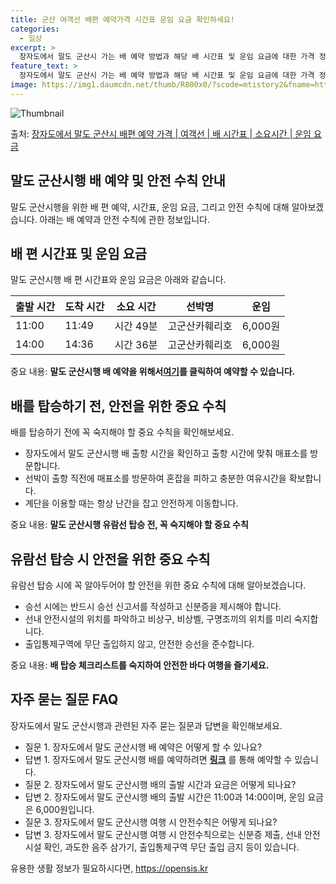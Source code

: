 ```yaml
---
title: 군산 여객선 배편 예약가격 시간표 운임 요금 확인하세요!
categories:
  - 일상
excerpt: >
  장자도에서 말도 군산시 가는 배 예약 방법과 해당 배 시간표 및 운임 요금에 대한 가격 정보를 안내 드리겠습니다. 안전하고 재밋는 말도 군산시행 여행을 위해 아래 정보 참고하시기 바랍니다. 말도 군산시행 배편 예약하기 👈 클릭장자도에서 말도 군산시행 배 시간표출발 시간도착 시간소요 시간선박명요금11:0011:490시간 49분고군산카훼리호6,000원14:0014:360시간 36분고군산카훼리호6,000원말도 군산시행 배편 예약하기 👈 클릭장자도에서 말도 군산시행 여객선 탑승 시 이용수칙장자도에서 말도 군산시행 배를 탑승하기 전 꼭 숙지해야 할 사항들이 있습니다. 중요 내용: 1) 장자도에서 말도 군산시행 배 출항 시간을 확인하고 출항 시간에 맞춰 매표소를 방문합니다. 2) 선박이 출항 직전에 매표소를 방문하..
feature_text: >
  장자도에서 말도 군산시 가는 배 예약 방법과 해당 배 시간표 및 운임 요금에 대한 가격 정보를 안내 드리겠습니다. 안전하고 재밋는 말도 군산시행 여행을 위해 아래 정보 참고하시기 바랍니다. 말도 군산시행 배편 예약하기 👈 클릭장자도에서 말도 군산시행 배 시간표출발 시간도착 시간소요 시간선박명요금11:0011:490시간 49분고군산카훼리호6,000원14:0014:360시간 36분고군산카훼리호6,000원말도 군산시행 배편 예약하기 👈 클릭장자도에서 말도 군산시행 여객선 탑승 시 이용수칙장자도에서 말도 군산시행 배를 탑승하기 전 꼭 숙지해야 할 사항들이 있습니다. 중요 내용: 1) 장자도에서 말도 군산시행 배 출항 시간을 확인하고 출항 시간에 맞춰 매표소를 방문합니다. 2) 선박이 출항 직전에 매표소를 방문하..
image: https://img1.daumcdn.net/thumb/R800x0/?scode=mtistory2&fname=https%3A%2F%2Fblog.kakaocdn.net%2Fdn%2FH4d2U%2FbtsHCtsNHy2%2Ff1VW6EaoyVCHNtv24zkEm1%2Fimg.webp
---
```


![Thumbnail](https://img1.daumcdn.net/thumb/R800x0/?scode=mtistory2&fname=https%3A%2F%2Fblog.kakaocdn.net%2Fdn%2FH4d2U%2FbtsHCtsNHy2%2Ff1VW6EaoyVCHNtv24zkEm1%2Fimg.webp)

<p>출처: <a href="https://opensis.kr/entry/%EC%9E%A5%EC%9E%90%EB%8F%84%EC%97%90%EC%84%9C-%EB%A7%90%EB%8F%84-%EA%B5%B0%EC%82%B0%EC%8B%9C-%EB%B0%B0%ED%8E%B8-%EC%98%88%EC%95%BD-%EA%B0%80%EA%B2%A9-%EC%97%AC%EA%B0%9D%EC%84%A0-%EB%B0%B0-%EC%8B%9C%EA%B0%84%ED%91%9C-%EC%86%8C%EC%9A%94%EC%8B%9C%EA%B0%84-%EC%9A%B4%EC%9E%84-%EC%9A%94%EA%B8%88" rel="dofollow">장자도에서 말도 군산시 배편 예약 가격 | 여객선 | 배 시간표 | 소요시간 | 운임 요금</a> </p>

## 말도 군산시행 배 예약 및 안전 수칙 안내



말도 군산시행을 위한 배 편 예약, 시간표, 운임 요금, 그리고 안전 수칙에 대해 알아보겠습니다. 아래는 배 예약과 안전 수칙에 관한
정보입니다.



## 배 편 시간표 및 운임 요금

말도 군산시행 배 편 시간표와 운임 요금은 아래와 같습니다.

출발 시간 | 도착 시간 | 소요 시간 | 선박명 | 운임  
---|---|---|---|---  
11:00 | 11:49 | 시간 49분 | 고군산카훼리호 | 6,000원  
14:00 | 14:36 | 시간 36분 | 고군산카훼리호 | 6,000원  
  


중요 내용: **말도 군산시행 배 예약을 위해서[여기](https://opensis.kr/entry/%EC%9E%A5%EC%9E%90%EB%8F%84%EC%97%90%EC%84%9C-%EB%A7%90%EB%8F%84-%EA%B5%B0%EC%82%B0%EC%8B%9C-%EB%B0%B0%ED%8E%B8-%EC%98%88%EC%95%BD-%EA%B0%80%EA%B2%A9-%EC%97%AC%EA%B0%9D%EC%84%A0-%EB%B0%B0-%EC%8B%9C%EA%B0%84%ED%91%9C-%EC%86%8C%EC%9A%94%EC%8B%9C%EA%B0%84-%EC%9A%B4%EC%9E%84-%EC%9A%94%EA%B8%88)를 클릭하여 예약할 수 있습니다.**



## 배를 탑승하기 전, 안전을 위한 중요 수칙

배를 탑승하기 전에 꼭 숙지해야 할 중요 수칙을 확인해보세요.

  * 장자도에서 말도 군산시행 배 출항 시간을 확인하고 출항 시간에 맞춰 매표소를 방문합니다.
  * 선박이 출항 직전에 매표소를 방문하여 혼잡을 피하고 충분한 여유시간을 확보합니다.
  * 계단을 이용할 때는 항상 난간을 잡고 안전하게 이동합니다.



중요 내용: **말도 군산시행 유람선 탑승 전, 꼭 숙지해야 할 중요 수칙**



## 유람선 탑승 시 안전을 위한 중요 수칙

유람선 탑승 시에 꼭 알아두어야 할 안전을 위한 중요 수칙에 대해 알아보겠습니다.

  * 승선 시에는 반드시 승선 신고서를 작성하고 신분증을 제시해야 합니다.
  * 선내 안전시설의 위치를 파악하고 비상구, 비상벨, 구명조끼의 위치를 미리 숙지합니다.
  * 출입통제구역에 무단 출입하지 않고, 안전한 승선을 준수합니다.



중요 내용: **배 탑승 체크리스트를 숙지하여 안전한 바다 여행을 즐기세요.**



## 자주 묻는 질문 FAQ

장자도에서 말도 군산시행과 관련된 자주 묻는 질문과 답변을 확인해보세요.

  * 질문 1. 장자도에서 말도 군산시행 배 예약은 어떻게 할 수 있나요?
  * 답변 1. 장자도에서 말도 군산시행 배를 예약하려면 **[링크](https://opensis.kr/entry/%EC%9E%A5%EC%9E%90%EB%8F%84%EC%97%90%EC%84%9C-%EB%A7%90%EB%8F%84-%EA%B5%B0%EC%82%B0%EC%8B%9C-%EB%B0%B0%ED%8E%B8-%EC%98%88%EC%95%BD-%EA%B0%80%EA%B2%A9-%EC%97%AC%EA%B0%9D%EC%84%A0-%EB%B0%B0-%EC%8B%9C%EA%B0%84%ED%91%9C-%EC%86%8C%EC%9A%94%EC%8B%9C%EA%B0%84-%EC%9A%B4%EC%9E%84-%EC%9A%94%EA%B8%88)** 를 통해 예약할 수 있습니다.
  * 질문 2. 장자도에서 말도 군산시행 배의 출발 시간과 요금은 어떻게 되나요?
  * 답변 2. 장자도에서 말도 군산시행 배의 출발 시간은 11:00과 14:00이며, 운임 요금은 6,000원입니다.
  * 질문 3. 장자도에서 말도 군산시행 여행 시 안전수칙은 어떻게 되나요?
  * 답변 3. 장자도에서 말도 군산시행 여행 시 안전수칙으로는 신분증 제출, 선내 안전시설 확인, 과도한 음주 삼가기, 출입통제구역 무단 출입 금지 등이 있습니다.



 

유용한 생활 정보가 필요하시다면, <a href="https://opensis.kr" rel="dofollow">https://opensis.kr</a>


